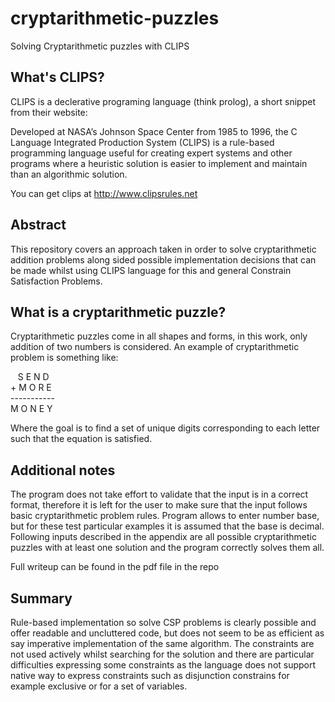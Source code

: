 # cryptarithmetic-puzzles
Solving Cryptarithmetic puzzles with CLIPS

## What's CLIPS?

CLIPS is a declerative programing language (think prolog), a short snippet from their website:


Developed at NASA’s Johnson Space Center from 1985 to 1996, the C Language Integrated Production System (CLIPS) is a rule-based programming language useful for creating expert systems and other programs where a heuristic solution is easier to implement and maintain than an algorithmic solution.


You can get clips at http://www.clipsrules.net

##  Abstract
This repository covers an approach taken in order to solve cryptarithmetic addition problems along sided possible implementation decisions that can be made whilst using CLIPS language for this and general Constrain Satisfaction Problems.

## What is a cryptarithmetic puzzle?
Cryptarithmetic puzzles come in all shapes and forms, in this work, only addition of two numbers is considered.
An example of cryptarithmetic problem is something like:

   S E N D  
\+ M O R E  
\-----------  
M O N E Y  

Where the goal is to find a set of unique digits corresponding to each letter such that the equation is satisfied.

## Additional notes

The program does not take effort to validate that the input is in a correct format, therefore it is left for the user to make sure that the input follows basic cryptarithmetic problem rules.
Program allows to enter number base, but for these test particular examples it is assumed that the base is decimal.
Following inputs described in the appendix are all possible cryptarithmetic puzzles with at least one solution and the program correctly solves them all.

Full writeup can be found in the pdf file in the repo

## Summary

Rule-based implementation so solve CSP problems is clearly possible and offer readable and uncluttered code, but does not seem to be as efficient as say imperative implementation of the same algorithm. The constraints are not used actively whilst searching for the solution and there are particular difficulties expressing some constraints as the language does not support native way to express constraints such as disjunction constrains for example exclusive or for a set of variables.
